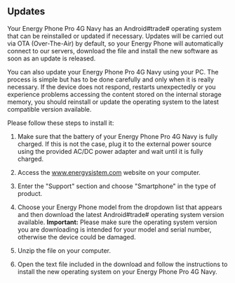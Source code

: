 ## Updates

Your Energy Phone Pro 4G Navy has an Android#trade# operating system that can be reinstalled or updated if necessary. Updates will be carried out via OTA (Over-The-Air) by default, so your Energy Phone will automatically connect to our servers, download the file and install the new software as soon as an update is released.

You can also update your Energy Phone Pro 4G Navy using your PC. The process is simple but has to be done carefully and only when it is really necessary. If the device does not respond, restarts unexpectedly or you experience problems accessing the content stored on the internal storage memory, you should reinstall or update the operating system to the latest compatible version available.

Please follow these steps to install it:

1. Make sure that the battery of your Energy Phone Pro 4G Navy is fully charged. If this is not the case, plug it to the external power source using the provided AC/DC power adapter and wait until it is fully charged.

2. Access the www.energysistem.com website on your computer.

3. Enter the "Support" section and choose "Smartphone" in the type of product.

4. Choose your Energy Phone model from the dropdown list that appears and then download the latest Android#trade# operating system version available.
**Important:**
Please make sure the operating system version you are downloading is intended for your model and serial number, otherwise the device could be damaged.

5. Unzip the file on your computer.

6. Open the text file included in the download and follow the instructions to install the new operating system on your Energy Phone Pro 4G Navy.
